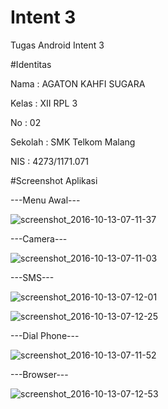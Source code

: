 # Intent 3

Tugas Android Intent 3

#Identitas

Nama : AGATON KAHFI SUGARA

Kelas : XII RPL 3

No : 02

Sekolah : SMK Telkom Malang

NIS : 4273/1171.071

#Screenshot Aplikasi

---Menu Awal---

![screenshot_2016-10-13-07-11-37](https://cloud.githubusercontent.com/assets/13633252/19332387/ae19223c-9115-11e6-887c-94d40dd05e23.jpg)

---Camera---

![screenshot_2016-10-13-07-11-03](https://cloud.githubusercontent.com/assets/13633252/19332393/c27554ee-9115-11e6-9d14-eb4e17283878.jpg)

---SMS---

![screenshot_2016-10-13-07-12-01](https://cloud.githubusercontent.com/assets/13633252/19332407/d8922bbc-9115-11e6-8bd9-6f11b1631f70.jpg)

![screenshot_2016-10-13-07-12-25](https://cloud.githubusercontent.com/assets/13633252/19332412/e7456d0e-9115-11e6-8ed2-899d76f2f993.jpg)

---Dial Phone---

![screenshot_2016-10-13-07-11-52](https://cloud.githubusercontent.com/assets/13633252/19332416/f5bc9f60-9115-11e6-8e3d-872c8768cc57.jpg)

---Browser---

![screenshot_2016-10-13-07-12-53](https://cloud.githubusercontent.com/assets/13633252/19332424/05de8a20-9116-11e6-959b-65d8b30a9e74.jpg)

